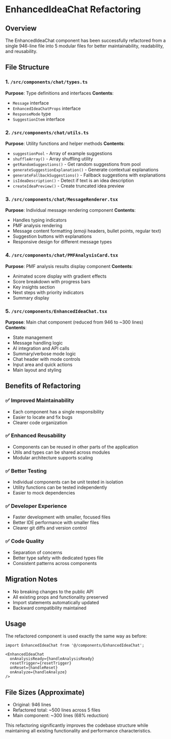 # EnhancedIdeaChat Refactoring

## Overview
The EnhancedIdeaChat component has been successfully refactored from a single 946-line file into 5 modular files for better maintainability, readability, and reusability.

## File Structure

### 1. `/src/components/chat/types.ts`
**Purpose**: Type definitions and interfaces
**Contents**:
- `Message` interface
- `EnhancedIdeaChatProps` interface  
- `ResponseMode` type
- `SuggestionItem` interface

### 2. `/src/components/chat/utils.ts`
**Purpose**: Utility functions and helper methods
**Contents**:
- `suggestionPool` - Array of example suggestions
- `shuffleArray()` - Array shuffling utility
- `getRandomSuggestions()` - Get random suggestions from pool
- `generateSuggestionExplanation()` - Generate contextual explanations
- `generateFallbackSuggestions()` - Fallback suggestions with explanations
- `isIdeaDescription()` - Detect if text is an idea description
- `createIdeaPreview()` - Create truncated idea preview

### 3. `/src/components/chat/MessageRenderer.tsx`
**Purpose**: Individual message rendering component
**Contents**:
- Handles typing indicators
- PMF analysis rendering
- Message content formatting (emoji headers, bullet points, regular text)
- Suggestion buttons with explanations
- Responsive design for different message types

### 4. `/src/components/chat/PMFAnalysisCard.tsx`
**Purpose**: PMF analysis results display component
**Contents**:
- Animated score display with gradient effects
- Score breakdown with progress bars
- Key insights section
- Next steps with priority indicators
- Summary display

### 5. `/src/components/EnhancedIdeaChat.tsx`
**Purpose**: Main chat component (reduced from 946 to ~300 lines)
**Contents**:
- State management
- Message handling logic
- AI integration and API calls
- Summary/verbose mode logic
- Chat header with mode controls
- Input area and quick actions
- Main layout and styling

## Benefits of Refactoring

### ✅ Improved Maintainability
- Each component has a single responsibility
- Easier to locate and fix bugs
- Clearer code organization

### ✅ Enhanced Reusability
- Components can be reused in other parts of the application
- Utils and types can be shared across modules
- Modular architecture supports scaling

### ✅ Better Testing
- Individual components can be unit tested in isolation
- Utility functions can be tested independently
- Easier to mock dependencies

### ✅ Developer Experience
- Faster development with smaller, focused files
- Better IDE performance with smaller files
- Clearer git diffs and version control

### ✅ Code Quality
- Separation of concerns
- Better type safety with dedicated types file
- Consistent patterns across components

## Migration Notes

- No breaking changes to the public API
- All existing props and functionality preserved
- Import statements automatically updated
- Backward compatibility maintained

## Usage

The refactored component is used exactly the same way as before:

```tsx
import EnhancedIdeaChat from '@/components/EnhancedIdeaChat';

<EnhancedIdeaChat 
  onAnalysisReady={handleAnalysisReady}
  resetTrigger={resetTrigger}
  onReset={handleReset}
  onAnalyze={handleAnalyze}
/>
```

## File Sizes (Approximate)
- Original: 946 lines
- Refactored total: ~500 lines across 5 files
- Main component: ~300 lines (68% reduction)

This refactoring significantly improves the codebase structure while maintaining all existing functionality and performance characteristics.